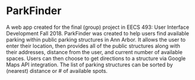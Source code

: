 # ParkFinder
 

A web app created for the final (group) project in EECS 493: User Interface Development Fall 2018. ParkFinder was created to help users find available parking within public parking structures in Ann Arbor. It allows the user to enter their location, then provides all of the public structures along with their addresses, distance from the user, and current number of available spaces. Users can then choose to get directions to a structure via Google Maps API integration. The list of parking structures can be sorted by (nearest) distance or # of available spots.
